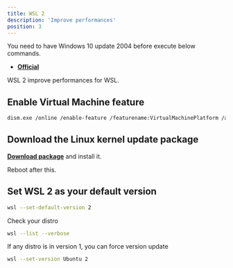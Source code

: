 ```yaml
---
title: WSL 2
description: 'Improve performances'
position: 3
---
```


<alert type="info" title="Required">
You need to have Windows 10 update 2004 before execute below commands.
</alert>

- [**Official**](https://docs.microsoft.com/en-us/windows/wsl/install-win10)

WSL 2 improve performances for WSL.

## Enable Virtual Machine feature

```bash
dism.exe /online /enable-feature /featurename:VirtualMachinePlatform /all /norestart
```

## Download the Linux kernel update package

[**Download package**](https://wslstorestorage.blob.core.windows.net/wslblob/wsl_update_x64.msi) and install it.

<alert type="warning">
Reboot after this.
</alert>

## Set WSL 2 as your default version

```bash
wsl --set-default-version 2
```

Check your distro

```bash
wsl --list --verbose
```

If any distro is in version 1, you can force version update

```bash
wsl --set-version Ubuntu 2
```

